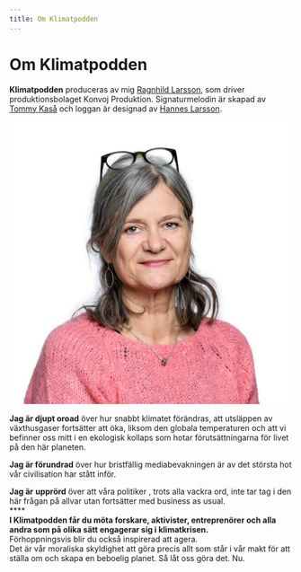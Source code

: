 ```yaml
---
title: Om Klimatpodden
---
```

# Om Klimatpodden

**Klimatpodden** produceras av mig [Ragnhild Larsson](https://twitter.com/ragnhildlarsson), som driver produktionsbolaget Konvoj Produktion.
Signaturmelodin är skapad av [Tommy Kaså](http://firstswede.com/index.html) och loggan är designad av [Hannes Larsson](https://www.linkedin.com/profile/view?id=AAkAABM_DWgBjLtQAVsUT-jv5Z474NVgsER4wr8&authType=NAME_SEARCH&authToken=IP--&locale=en_US&trk=tyah&trkInfo=clickedVertical%3Amynetwork%2CclickedEntityId%3A322899304%2CauthType%3ANAME_SEARCH%2Cidx%3A1-3-3%2CtarId%3A1441343185379%2Ctas%3AHannes%20Larsson).

![Ragnhild Larsson](/static/img/ragnhild.jpg)

**Jag är djupt oroad** över hur snabbt klimatet förändras, att utsläppen av växthusgaser fortsätter att öka, liksom den globala temperaturen och att vi befinner oss mitt i en ekologisk kollaps som hotar förutsättningarna för livet på den här planeten. 

**Jag är förundrad** över hur bristfällig mediabevakningen är av det största hot vår civilisation har stått inför.

**Jag är** **upprörd** över att våra politiker , trots alla vackra ord, inte tar tag i den här frågan på allvar utan fortsätter med business as usual.\
****\
**I Klimatpodden får du möta forskare, aktivister, entreprenörer och alla andra som på olika sätt engagerar sig i klimatkrisen.**  \
Förhoppningsvis blir du också inspirerad att agera. \
Det är vår moraliska skyldighet att göra precis allt som står i vår makt för att ställa om och skapa en beboelig planet. Så låt oss göra det. Nu.
